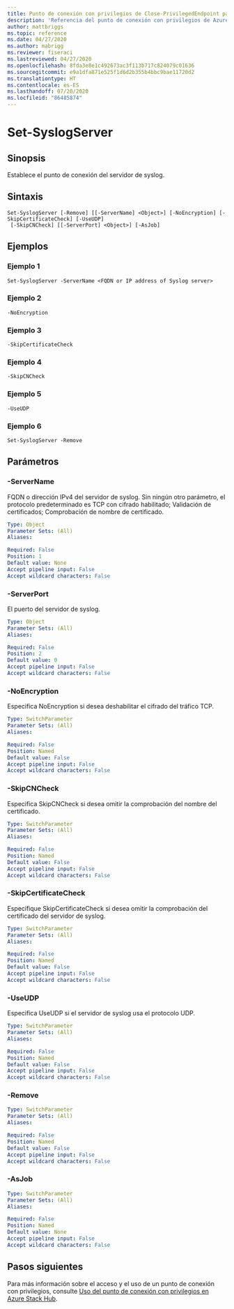 ```yaml
---
title: Punto de conexión con privilegios de Close-PrivilegedEndpoint para Azure Stack Hub
description: 'Referencia del punto de conexión con privilegios de Azure Stack para PowerShell: Close-PrivilegedEndpoint'
author: mattbriggs
ms.topic: reference
ms.date: 04/27/2020
ms.author: mabrigg
ms.reviewer: fiseraci
ms.lastreviewed: 04/27/2020
ms.openlocfilehash: 8fda3e8e1c492673ac3f113b717c824079c01636
ms.sourcegitcommit: e9a1dfa871e525f1d6d2b355b4bbc9bae11720d2
ms.translationtype: HT
ms.contentlocale: es-ES
ms.lasthandoff: 07/20/2020
ms.locfileid: "86485874"
---
```

# <a name="set-syslogserver"></a>Set-SyslogServer

## <a name="synopsis"></a>Sinopsis
Establece el punto de conexión del servidor de syslog.

## <a name="syntax"></a>Sintaxis

```
Set-SyslogServer [-Remove] [[-ServerName] <Object>] [-NoEncryption] [-SkipCertificateCheck] [-UseUDP]
 [-SkipCNCheck] [[-ServerPort] <Object>] [-AsJob]
```


## <a name="examples"></a>Ejemplos

### <a name="example-1"></a>Ejemplo 1

```
Set-SyslogServer -ServerName <FQDN or IP address of Syslog server>
```

### <a name="example-2"></a>Ejemplo 2
```
-NoEncryption
```

### <a name="example-3"></a>Ejemplo 3
```
-SkipCertificateCheck
```

### <a name="example-4"></a>Ejemplo 4
```
-SkipCNCheck
```

### <a name="example-5"></a>Ejemplo 5
```
-UseUDP
```

### <a name="example-6"></a>Ejemplo 6
```
Set-SyslogServer -Remove
```

## <a name="parameters"></a>Parámetros

### <a name="-servername"></a>-ServerName
FQDN o dirección IPv4 del servidor de syslog.
Sin ningún otro parámetro, el protocolo predeterminado es TCP con cifrado habilitado; Validación de certificados; Comprobación de nombre de certificado.

```yaml
Type: Object
Parameter Sets: (All)
Aliases:

Required: False
Position: 1
Default value: None
Accept pipeline input: False
Accept wildcard characters: False
```

### <a name="-serverport"></a>-ServerPort
El puerto del servidor de syslog.

```yaml
Type: Object
Parameter Sets: (All)
Aliases:

Required: False
Position: 2
Default value: 0
Accept pipeline input: False
Accept wildcard characters: False
```

### <a name="-noencryption"></a>-NoEncryption
Especifica NoEncryption si desea deshabilitar el cifrado del tráfico TCP.

```yaml
Type: SwitchParameter
Parameter Sets: (All)
Aliases:

Required: False
Position: Named
Default value: False
Accept pipeline input: False
Accept wildcard characters: False
```

### <a name="-skipcncheck"></a>-SkipCNCheck
Especifica SkipCNCheck si desea omitir la comprobación del nombre del certificado.

```yaml
Type: SwitchParameter
Parameter Sets: (All)
Aliases:

Required: False
Position: Named
Default value: False
Accept pipeline input: False
Accept wildcard characters: False
```

### <a name="-skipcertificatecheck"></a>-SkipCertificateCheck
Especifique SkipCertificateCheck si desea omitir la comprobación del certificado del servidor de syslog.

```yaml
Type: SwitchParameter
Parameter Sets: (All)
Aliases:

Required: False
Position: Named
Default value: False
Accept pipeline input: False
Accept wildcard characters: False
```

### <a name="-useudp"></a>-UseUDP
Especifica UseUDP si el servidor de syslog usa el protocolo UDP.

```yaml
Type: SwitchParameter
Parameter Sets: (All)
Aliases:

Required: False
Position: Named
Default value: False
Accept pipeline input: False
Accept wildcard characters: False
```

### <a name="-remove"></a>-Remove
 

```yaml
Type: SwitchParameter
Parameter Sets: (All)
Aliases:

Required: False
Position: Named
Default value: False
Accept pipeline input: False
Accept wildcard characters: False
```

### <a name="-asjob"></a>-AsJob


```yaml
Type: SwitchParameter
Parameter Sets: (All)
Aliases:

Required: False
Position: Named
Default value: None
Accept pipeline input: False
Accept wildcard characters: False
```

## <a name="next-steps"></a>Pasos siguientes

Para más información sobre el acceso y el uso de un punto de conexión con privilegios, consulte [Uso del punto de conexión con privilegios en Azure Stack Hub](../../operator/azure-stack-privileged-endpoint.md).
